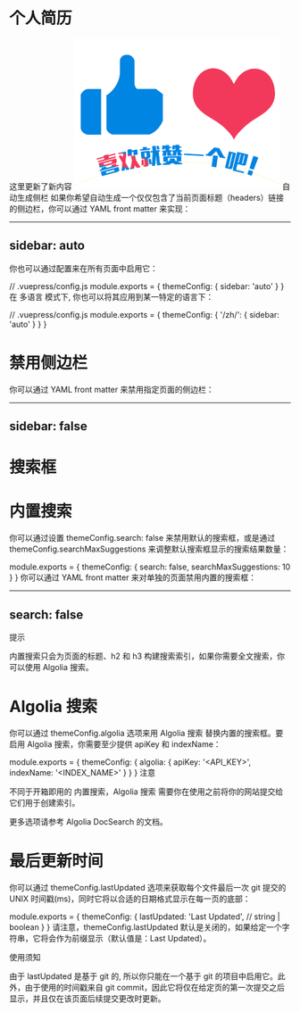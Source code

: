 # 个人简历

这里更新了新内容
![图片](../../.vuepress/public/icons/home.gif)
自动生成侧栏
如果你希望自动生成一个仅仅包含了当前页面标题（headers）链接的侧边栏，你可以通过 YAML front matter 来实现：

---
sidebar: auto
---
你也可以通过配置来在所有页面中启用它：

// .vuepress/config.js
module.exports = {
  themeConfig: {
    sidebar: 'auto'
  }
}
在 多语言 模式下, 你也可以将其应用到某一特定的语言下：

// .vuepress/config.js
module.exports = {
  themeConfig: {
     '/zh/': {
       sidebar: 'auto'
     }
  }
}
# 禁用侧边栏
你可以通过 YAML front matter 来禁用指定页面的侧边栏：

---
sidebar: false
---
# 搜索框
# 内置搜索
你可以通过设置 themeConfig.search: false 来禁用默认的搜索框，或是通过 themeConfig.searchMaxSuggestions 来调整默认搜索框显示的搜索结果数量：

module.exports = {
  themeConfig: {
    search: false,
    searchMaxSuggestions: 10
  }
}
你可以通过 YAML front matter 来对单独的页面禁用内置的搜索框：

---
search: false
---
提示

内置搜索只会为页面的标题、h2 和 h3 构建搜索索引，如果你需要全文搜索，你可以使用 Algolia 搜索。

# Algolia 搜索
你可以通过 themeConfig.algolia 选项来用 Algolia 搜索 替换内置的搜索框。要启用 Algolia 搜索，你需要至少提供 apiKey 和 indexName：

module.exports = {
  themeConfig: {
    algolia: {
      apiKey: '<API_KEY>',
      indexName: '<INDEX_NAME>'
    }
  }
}
注意

不同于开箱即用的 内置搜索，Algolia 搜索 需要你在使用之前将你的网站提交给它们用于创建索引。

更多选项请参考 Algolia DocSearch 的文档。

# 最后更新时间
你可以通过 themeConfig.lastUpdated 选项来获取每个文件最后一次 git 提交的 UNIX 时间戳(ms)，同时它将以合适的日期格式显示在每一页的底部：

module.exports = {
  themeConfig: {
    lastUpdated: 'Last Updated', // string | boolean
  }
}
请注意，themeConfig.lastUpdated 默认是关闭的，如果给定一个字符串，它将会作为前缀显示（默认值是：Last Updated）。

使用须知

由于 lastUpdated 是基于 git 的, 所以你只能在一个基于 git 的项目中启用它。此外，由于使用的时间戳来自 git commit，因此它将仅在给定页的第一次提交之后显示，并且仅在该页面后续提交更改时更新。
